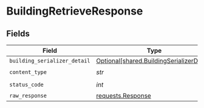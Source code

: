 # BuildingRetrieveResponse


## Fields

| Field                                                                                        | Type                                                                                         | Required                                                                                     | Description                                                                                  |
| -------------------------------------------------------------------------------------------- | -------------------------------------------------------------------------------------------- | -------------------------------------------------------------------------------------------- | -------------------------------------------------------------------------------------------- |
| `building_serializer_detail`                                                                 | [Optional[shared.BuildingSerializerDetail]](../../models/shared/buildingserializerdetail.md) | :heavy_minus_sign:                                                                           | N/A                                                                                          |
| `content_type`                                                                               | *str*                                                                                        | :heavy_check_mark:                                                                           | N/A                                                                                          |
| `status_code`                                                                                | *int*                                                                                        | :heavy_check_mark:                                                                           | N/A                                                                                          |
| `raw_response`                                                                               | [requests.Response](https://requests.readthedocs.io/en/latest/api/#requests.Response)        | :heavy_minus_sign:                                                                           | N/A                                                                                          |
